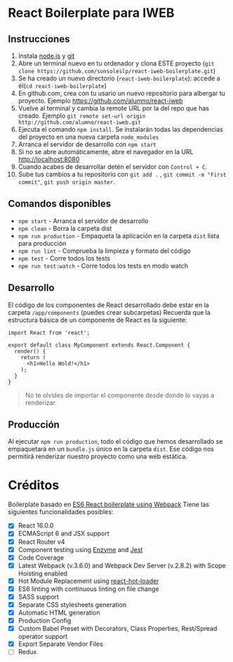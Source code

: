 # React Boilerplate para IWEB

## Instrucciones

1. Instala [node.js](https://nodejs.org/es/download/) y [git](https://git-scm.com/downloads)
2. Abre un terminal nuevo en tu ordenador y clona ESTE proyecto (`git clone https://github.com/sonsoleslp/react-iweb-boilerplate.git`)
3. Se ha creado un nuevo directorio (`react-iweb-boilerplate`): accede a él(`cd react-iweb-boilerplate`)
4. En github.com, crea con tu usario un nuevo repositorio para albergar tu proyecto. Ejemplo https://github.com/alumno/react-iweb
5. Vuelve al terminal y cambia la remote URL por la del repo que has creado. Ejemplo `git remote set-url origin http://github.com/alumno/react-iweb.git`
6. Ejecuta el comando `npm install`. Se instalarán todas las dependencias del proyecto en una nueva carpeta `node_modules`
7. Arranca el servidor de desarrollo con `npm start`
8. Si no se abre automáticamente, abre el navegador en la URL [http://localhost:8080](http://localhost:8080)
9. Cuando acabes de desarrollar detén el servidor con `Control + C`.
10. Sube tus cambios a tu repositorio con `git add .` , `git commit -m "First commit"`, `git push origin master`.


## Comandos disponibles

- `npm start` - Arranca el servidor de desarrollo
- `npm clean` - Borra la carpeta dist
- `npm run production` - Empaqueta la aplicación en la carpeta `dist` lista para producción
- `npm run lint` - Comprueba la limpieza y formato del código
- `npm test` - Corre todos los tests
- `npm run test:watch` - Corre todos los tests en modo watch

## Desarrollo

El código de los componentes de React desarrollado debe estar en la carpeta `/app/components` (puedes crear subcarpetas)
Recuerda que la estructura básica de un componente de React es la siguiente:

```
import React from 'react';

export default class MyComponent extends React.Component {
  render() {
    return (
      <h1>Hello Wold!</h1>
    );
  }
}
```


> No te olvides de importar el componente desde donde lo vayas a renderizar.


## Producción

Al ejecutar `npm run production`, todo el código que hemos desarrollado se empaquetará en un `bundle.js` único en la carpeta `dist`. Ese código nos permitirá renderizar nuestro proyecto como una web estática.


# Créditos

Boilerplate basado en [ES6 React boilerplate using Webpack](https://github.com/KleoPetroff/react-webpack-boilerplate)
Tiene las siguientes funcionalidades posibles:

- [x] React 16.0.0
- [x] ECMAScript 6 and JSX support
- [x] React Router v4
- [x] Component testing using [Enzyme](https://github.com/airbnb/enzyme) and [Jest](https://facebook.github.io/jest)
- [x] Code Coverage
- [x] Latest Webpack (v.3.6.0) and Webpack Dev Server (v.2.8.2) with Scope Hoisting enabled
- [x] Hot Module Replacement using [react-hot-loader](https://github.com/gaearon/react-hot-loader)
- [x] ES6 linting with continuous linting on file change
- [x] SASS support
- [x] Separate CSS stylesheets generation
- [x] Automatic HTML generation
- [x] Production Config
- [x] Custom Babel Preset with Decorators, Class Properties, Rest/Spread operator support
- [x] Export Separate Vendor Files
- [ ] Redux